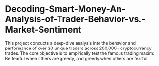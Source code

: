 # Decoding-Smart-Money-An-Analysis-of-Trader-Behavior-vs.-Market-Sentiment
This project conducts a deep-dive analysis into the behavior and performance of over 30 unique traders across 200,000+ cryptocurrency trades. The core objective is to empirically test the famous trading maxim: Be fearful when others are greedy, and greedy when others are fearful.
